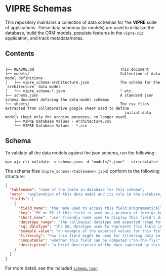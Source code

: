# VIPRE Schemas

This repository maintains a collection of data schemas for †he **VIPRE** suite of applications. These data schemas (or
models) are used to initialize the database, build the ORM models, populate features in the `vipre-viz` application, and
track metadata/notes.

## Contents

```text
.
├── README.md                                       This document
├── models/                                         Collection of data model definitions
│   ├── vipre_schema-architecture.json              The schema for the `architecture` data model
│   └── vipre_schema-*.json                         ^ etc.
├── schema.json                                     A standard json schema document defining the data-model schemas
└── sheets/                                         The csv files extracted from collaborative google sheet used to define
    :                                                 initial data models (kept only for archive purposes; no longer used)
    ├── VIPRE Database Values - Architecture.csv
    └── VIPRE Database Values - *.csv
```

## Schema

To validate all the data models against the json schema, run the following:

```shell
npx ajv-cli validate -s schema.json -d "models/*.json" --strict=false
```

The schema files (`vipre_schema-<tablename>.json`) conform to the following structure:

```json
{
  "tablename": "name of the table in database for this schema",
  "note": "explanation of this data model and its role in the database/application",
  "fields": [
    {
      "field_name": "the name used to access this field programmatically (ORM attribute, column name, etc.)",
      "key": "PK or FK if this field is used as a primary or foreign key in the db; empty otherwise",
      "short_name": "user-friendly name used to display this field's data",
      "datatype_range": "the colloquial datatype and expected range for this field",
      "sql_datatype": "the SQL datatype used to represent this field in the database",
      "example_value": "an example of the expected values for this field",
      "filtering": "how this field might be used for filtering data in the application/database",
      "computable": "whether this field can be computed \"on-the-fly\" in the backend",
      "description": "a brief description of the data captured by this field"
    }
  ]
}
```

For more detail, see the included [`schema.json`](./schema.json)
